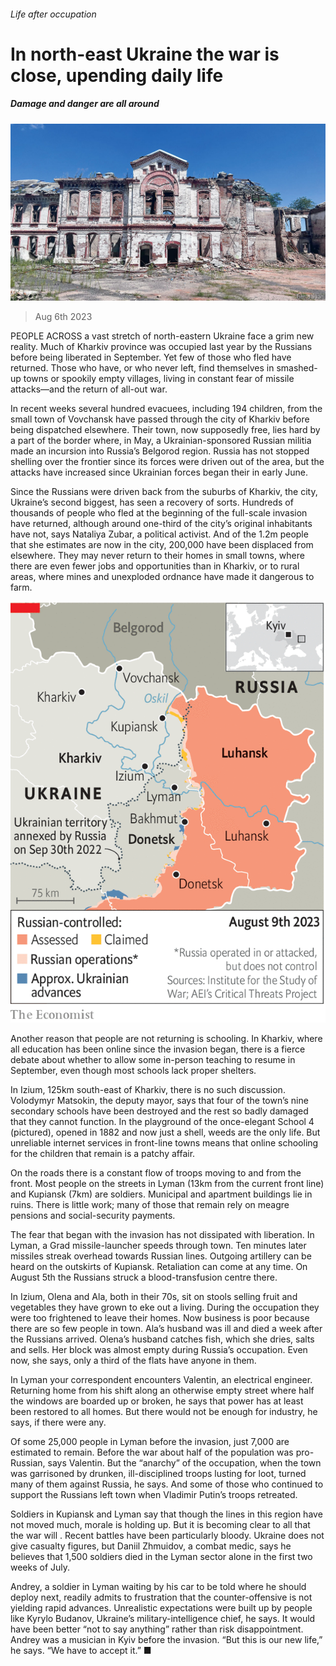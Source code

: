 ###### Life after occupation

# In north-east Ukraine the war is close, upending daily life 

##### Damage and danger are all around 

![image](images/20230812_EUP002.jpg) 

> Aug 6th 2023 


PEOPLE ACROSS a vast stretch of north-eastern Ukraine face a grim new reality. Much of Kharkiv province was occupied last year by the Russians before being liberated in September. Yet few of those who fled have returned. Those who have, or who never left, find themselves in smashed-up towns or spookily empty villages, living in constant fear of missile attacks—and the return of all-out war. 

In recent weeks several hundred evacuees, including 194 children, from the small town of Vovchansk have passed through the city of Kharkiv before being dispatched elsewhere. Their town, now supposedly free, lies hard by a part of the border where, in May, a Ukrainian-sponsored Russian militia made an incursion into Russia’s Belgorod region. Russia has not stopped shelling over the frontier since its forces were driven out of the area, but the attacks have increased since Ukrainian forces began their  in early June. 

Since the Russians were driven back from the suburbs of Kharkiv, the city, Ukraine’s second biggest, has seen a recovery of sorts. Hundreds of thousands of people who fled at the beginning of the full-scale invasion have returned, although around one-third of the city’s original inhabitants have not, says Nataliya Zubar, a political activist. And of the 1.2m people that she estimates are now in the city, 200,000 have been displaced from elsewhere. They may never return to their homes in small towns, where there are even fewer jobs and opportunities than in Kharkiv, or to rural areas, where mines and unexploded ordnance have made it dangerous to farm. 

![image](images/20230812_EUM949.png) 


Another reason that people are not returning is schooling. In Kharkiv, where all education has been online since the invasion began, there is a fierce debate about whether to allow some in-person teaching to resume in September, even though most schools lack proper shelters. 

In Izium, 125km south-east of Kharkiv, there is no such discussion. Volodymyr Matsokin, the deputy mayor, says that four of the town’s nine secondary schools have been destroyed and the rest so badly damaged that they cannot function. In the playground of the once-elegant School 4 (pictured), opened in 1882 and now just a shell, weeds are the only life. But unreliable internet services in front-line towns means that online schooling for the children that remain is a patchy affair. 

On the roads there is a constant flow of troops moving to and from the front. Most people on the streets in Lyman (13km from the current front line) and Kupiansk (7km) are soldiers. Municipal and apartment buildings lie in ruins. There is little work; many of those that remain rely on meagre pensions and social-security payments. 

The fear that began with the invasion has not dissipated with liberation. In Lyman, a Grad missile-launcher speeds through town. Ten minutes later missiles streak overhead towards Russian lines. Outgoing artillery can be heard on the outskirts of Kupiansk. Retaliation can come at any time. On August 5th the Russians struck a blood-transfusion centre there. 

In Izium, Olena and Ala, both in their 70s, sit on stools selling fruit and vegetables they have grown to eke out a living. During the occupation they were too frightened to leave their homes. Now business is poor because there are so few people in town. Ala’s husband was ill and died a week after the Russians arrived. Olena’s husband catches fish, which she dries, salts and sells. Her block was almost empty during Russia’s occupation. Even now, she says, only a third of the flats have anyone in them. 

In Lyman your correspondent encounters Valentin, an electrical engineer. Returning home from his shift along an otherwise empty street where half the windows are boarded up or broken, he says that power has at least been restored to all homes. But there would not be enough for industry, he says, if there were any. 

Of some 25,000 people in Lyman before the invasion, just 7,000 are estimated to remain. Before the war about half of the population was pro-Russian, says Valentin. But the “anarchy” of the occupation, when the town was garrisoned by drunken, ill-disciplined troops lusting for loot, turned many of them against Russia, he says. And some of those who continued to support the Russians left town when Vladimir Putin’s troops retreated.

Soldiers in Kupiansk and Lyman say that though the lines in this region have not moved much, morale is holding up. But it is becoming clear to all that the war will . Recent battles have been particularly bloody. Ukraine does not give casualty figures, but Daniil Zhmuidov, a combat medic, says he believes that 1,500 soldiers died in the Lyman sector alone in the first two weeks of July. 

Andrey, a soldier in Lyman waiting by his car to be told where he should deploy next, readily admits to frustration that the counter-offensive is not yielding rapid advances. Unrealistic expectations were built up by people like Kyrylo Budanov, Ukraine’s military-intelligence chief, he says. It would have been better “not to say anything” rather than risk disappointment. Andrey was a musician in Kyiv before the invasion. “But this is our new life,” he says. “We have to accept it.” ■


